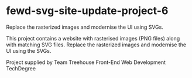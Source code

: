 # fewd-svg-site-update-project-6
Replace the rasterized images and modernise the UI using SVGs.

This project contains a website with rasterised images (PNG files) along with matching SVG files. Replace the rasterized images and modernise the UI using the SVGs.

Project supplied by Team Treehouse Front-End Web Development TechDegree
